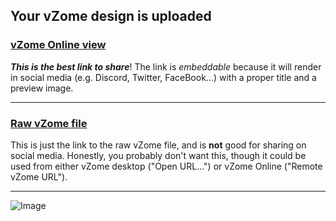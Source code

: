 ## Your vZome design is uploaded

### [vZome Online view][embed]

***This is the best link to share***!  The link is *embeddable* because it will render in social media (e.g. Discord, Twitter, FaceBook...) with a proper title and a preview image.

---

### [Raw vZome file][raw]

This is just the link to the raw vZome file, and is **not** good for
sharing on social media.
Honestly, you probably don't want this, though it could be used from either
vZome desktop ("Open URL...") or vZome Online ("Remote vZome URL").

---

![Image](<near miss?.png>)


[embed]: <https://vzome.com/app/embed.py?url=https://raw.githubusercontent.com/John-Kostick/vzome-sharing/main/2021/11/09/20-14-20-near%2Bmiss%253F/near+miss%3F.vZome>
[raw]: <https://raw.githubusercontent.com/John-Kostick/vzome-sharing/main/2021/11/09/20-14-20-near+miss%3F/near miss?.vZome>
